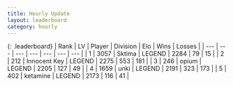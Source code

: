 ```yaml
---
title: Hourly Update
layout: leaderboard
category: hourly
---
```


{: .leaderboard}
| Rank | LV | Player | Division | Elo | Wins | Losses |
| --- | --- | --- | --- | --- | --- | --- |
| <span data-change="0">1</span> | 3057 | <span title="ID: 353063">Sktima</span> | LEGEND | <span data-change="0">2284</span> | <span data-change="0">79</span> | <span data-change="0">15</span> |
| <span data-change="0">2</span> | 212 | <span title="ID: 773025">Innocent Key</span> | LEGEND | <span data-change="4">2275</span> | <span data-change="1">553</span> | <span data-change="0">181</span> |
| <span data-change="1">3</span> | 246 | <span title="ID: 750033">opium</span> | LEGEND | <span data-change="27">2205</span> | <span data-change="4">127</span> | <span data-change="0">49</span> |
| <span data-change="-1">4</span> | 1659 | <span title="ID: 692745">unki</span> | LEGEND | <span data-change="6">2191</span> | <span data-change="1">323</span> | <span data-change="0">173</span> |
| <span data-change="0">5</span> | 402 | <span title="ID: 725085">ketamine</span> | LEGEND | <span data-change="0">2173</span> | <span data-change="0">116</span> | <span data-change="0">41</span> |